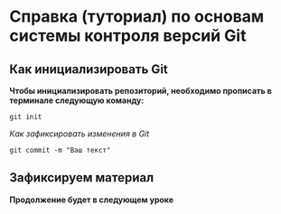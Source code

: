 # Справка (туториал) по основам системы контроля версий Git

## Как инициализировать Git
**Чтобы инициализировать репозиторий, необходимо прописать в терминале следующую команду:**

```
git init
```



*Как зафиксировать изменения в Git*
```
git commit -m "Ваш текст"
```

## Зафиксируем материал

**Продолжение будет в следующем уроке**